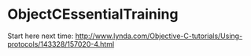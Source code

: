 # ObjectCEssentialTraining



Start here next time: 
http://www.lynda.com/Objective-C-tutorials/Using-protocols/143328/157020-4.html

